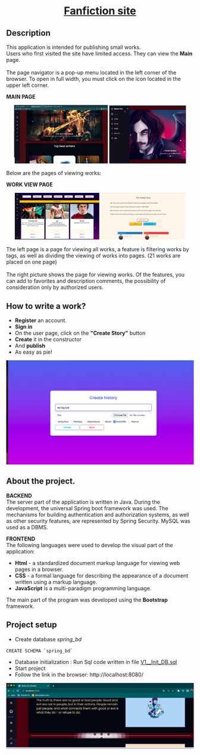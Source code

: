 <h1 align="center"><a  href="https://github.com/Stas-ex/Diplom_Spring">Fanfiction site </a> </h1>

## Description
This application is intended for publishing small works.</br>
Users who first visited the site have limited access.
They can view the <b>Main</b> page.<br><br>
The page navigator is a pop-up menu located in the left corner of the browser. To open in full width, you must click on the icon located in the upper left corner.

**MAIN PAGE**
<p align="center">
<img src="src/main/resources/img/readme-img/MainPage.png" width="50%"/>
<img src="src/main/resources/img/readme-img/Menu.png" width="41%"/>
</p>

Below are the pages of viewing works:

**WORK VIEW PAGE**
<p align="center">
<img src="src/main/resources/img/readme-img/histories.png" width="45%"/>
<img src="src/main/resources/img/readme-img/history-look.png" width="45%"/>
</p>

The left page is a page for viewing all works, a feature is filtering works by tags, as well as dividing the viewing of works into pages. (21 works are placed on one page)
<br><br>
The right picture shows the page for viewing works.
Of the features, you can add to favorites and description comments, the possibility of consideration only by authorized users.
## How to write a work?
- **Register** an account.
- **Sign in**
- On the user page, click on the **"Create Story"** button
- **Create** it in the constructor
- And **publish**
- As easy as pie!
<p align="center">

![](src/main/resources/img/readme-img/CreateHistry.png)
</p>

## About the project.
**BACKEND**<br>
The server part of the application is written in Java. During the development, the universal Spring boot framework was used. The mechanisms for building authentication and authorization systems, as well as other security features, are represented by Spring Security.
MySQL was used as a DBMS.

**FRONTEND**<br>
The following languages were used to develop the visual part of the application:
- **Html** - a standardized document markup language for viewing web pages in a browser.
- **CSS** - a formal language for describing the appearance of a document written using a markup language.
- **JavaScript** is a multi-paradigm programming language.

The main part of the program was developed using the **Bootstrap** framework.
## Project setup
- Create database _spring_bd_
```
CREATE SCHEMA `spring_bd`
```
- Database initialization : Run Sql code written in file [V1__Init_DB.sql](src/main/resources/db/migration/V1__Init_DB.sql)
- Start project
- Follow the link in the browser: http://localhost:8080/

![](src/main/resources/img/readme-img/LinkMainPage.png)

